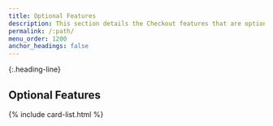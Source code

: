 ```yaml
---
title: Optional Features
description: This section details the Checkout features that are optional.
permalink: /:path/
menu_order: 1200
anchor_headings: false
---
```


{:.heading-line}
## Optional Features

{% include card-list.html %}

